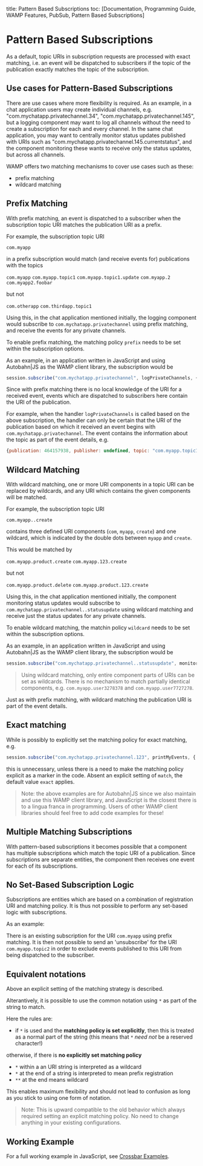title: Pattern Based Subscriptions
toc: [Documentation, Programming Guide, WAMP Features, PubSub, Pattern Based Subscriptions]

# Pattern Based Subscriptions

As a default, topic URIs in subscription requests are processed with exact matching, i.e. an event will be dispatched to subscribers if the topic of the publication exactly matches the topic of the subscription.

## Use cases for Pattern-Based Subscriptions

There are use cases where more flexibility is required. As an example, in a chat application users may create individual channels, e.g. "com.mychatapp.privatechannel.34", "com.mychatapp.privatechannel.145", but a logging component may want to log all channels without the need to create a subscription for each and every channel. In the same chat application, you may want to centrally monitor status updates published with URIs such as "com.mychatapp.privatechannel.145.currentstatus", and the component monitoring these wants to receive only the status updates, but across all channels.

WAMP offers two matching mechanisms to cover use cases such as these:

* prefix matching
* wildcard matching

## Prefix Matching

With prefix matching, an event is dispatched to a subscriber when the subscription topic URI matches the publication URI as a prefix.

For example, the subscription topic URI

`com.myapp`

in a prefix subscription would match (and receive events for) publications with the topics

`com.myapp`
`com.myapp.topic1`
`com.myapp.topic1.update`
`com.myapp.2`
`com.myapp2.foobar`

but not

`com.otherapp`
`com.thirdapp.topic1`

Using this, in the chat application mentioned initially, the logging component would subscribe to `com.mychatapp.privatechannel` using prefix matching, and receive the events for any private channels.

To enable prefix matching, the matching policy `prefix` needs to be set within the subscription options.

As an example, in an application written in JavaScript and using Autobahn|JS as the WAMP client library, the subscription would be

```javascript
session.subscribe("com.mychatapp.privatechannel", logPrivateChannels, { match: "prefix" });
```

Since with prefix matching there is no local knowledge of the URI for a received event, events which are dispatched to subscribers here contain the URI of the publication.

For example, when the handler `logPrivateChannels` is called based on the above subscription, the handler can only be certain that the URI of the publication based on which it received an event begins with `com.mychatapp.privatechannel`. The event contains the information about the topic as part of the event details, e.g.

```javascript
{publication: 464157938, publisher: undefined, topic: "com.myapp.topic1"}
```

## Wildcard Matching

With wildcard matching, one or more URI components in a topic URI can be replaced by wildcards, and any URI which contains the given components will be matched.

For example, the subscription topic URI

`com.myapp..create`

contains three defined URI components (`com`, `myapp`, `create`) and one wildcard, which is indicated by the double dots between `myapp` and `create`.

This would be matched by

`com.myapp.product.create`
`com.myapp.123.create`

but not

`com.myapp.product.delete`
`com.myapp.product.123.create`

Using this, in the chat application mentioned initially, the component monitoring status updates would subscribe to `com.mychatapp.privatechannel..statusupdate` using wildcard matching and receive just the status updates for any private channels.

To enable wildcard matching, the matchin policy `wildcard` needs to be set within the subscription options.

As an example, in an application written in JavaScript and using Autobahn|JS as the WAMP client library, the subscription would be

```javascript
session.subscribe("com.mychatapp.privatechannel..statusupdate", monitorStatusUpdates, { match: "wildcard" });
```

> Using wildcard matching, only entire component parts of URIs can be set as wildcards. There is no mechanism to match partially identical components, e.g. `com.myapp.user3278378` and `com.myapp.user7727278`.


Just as with prefix matching, with wildcard matching the publication URI is part of the event details.

## Exact matching

While is possibly to explicitly set the matching policy for exact matching, e.g.

```javascript
session.subscribe("com.mychatapp.privatechannel.123", printMyEvents, { match: "exact" });
```

this is unnecessary, unless there is a need to make the matching policy explicit as a marker in the code. Absent an explicit setting of `match`, the default value `exact` applies.


> Note: the above examples are for Autobahn|JS since we also maintain and use this WAMP client library, and JavaScript is the closest there is to a lingua franca in programming. Users of other WAMP client libraries should feel free to add code examples for these!

## Multiple Matching Subscriptions

With pattern-based subscriptions it becomes possible that a component has multiple subscriptions which match the topic URI of a publication. Since subscriptions are separate entities, the component then receives one event for each of its subscriptions.

## No Set-Based Subscription Logic

Subscriptions are entities which are based on a combination of registration URI and matching policy. It is thus not possible to perform any set-based logic with subscriptions.

As an example:

There is an existing subscription for the URI `com.myapp` using prefix matching. It is then not possible to send an 'unsubscribe' for the URI `com.myapp.topic2` in order to exclude events published to this URI from being dispatched to the subscriber.

## Equivalent notations

Above an explicit setting of the matching strategy is described.

Alterantively, it is possible to use the common notation using `*` as part of the string to match.

Here the rules are:

* if `*` is used and the **matching policy is set explicitly**, then this is treated as a normal part of the string (this means that `*` *need not* be a reserved character!)

otherwise, if there is **no explicitly set matching policy**

* `*` within a an URI string is interpreted as a wildcard
* `*` at the end of a string is interpreted to mean prefix registration
* `**` at the end means wildcard

This enables maximum flexibility and should not lead to confusion as long as you stick to using one form of notation.

> Note: This is upward compatible to the old behavior which always required setting an explicit matching policy. No need to change anything in your existing configurations.

## Working Example

For a full working example in JavaScript, see [Crossbar Examples](https://github.com/crossbario/crossbarexamples/tree/master/patternsubs).